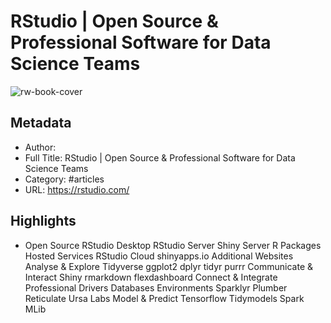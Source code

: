 # RStudio | Open Source & Professional Software for Data Science Teams

![rw-book-cover](https://readwise-assets.s3.amazonaws.com/static/images/article3.5c705a01b476.png)

## Metadata
- Author: 
- Full Title: RStudio | Open Source & Professional Software for Data Science Teams
- Category: #articles
- URL: https://rstudio.com/

## Highlights
- Open Source
  RStudio Desktop
  RStudio Server
  Shiny Server
  R Packages
  Hosted Services
  RStudio Cloud
  shinyapps.io
  Additional Websites
  Analyse & Explore
  Tidyverse
  ggplot2
  dplyr
  tidyr
  purrr
  Communicate & Interact
  Shiny
  rmarkdown
  flexdashboard
  Connect & Integrate
  Professional Drivers
  Databases
  Environments
  Sparklyr
  Plumber
  Reticulate
  Ursa Labs
  Model & Predict
  Tensorflow
  Tidymodels
  Spark MLib
